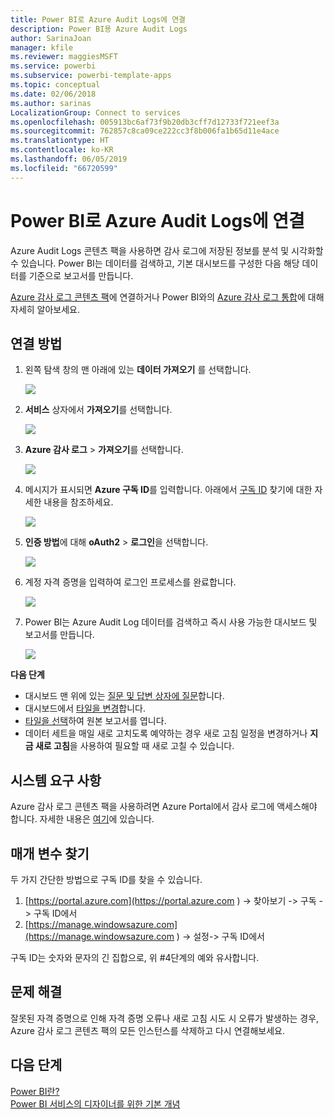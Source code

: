 ```yaml
---
title: Power BI로 Azure Audit Logs에 연결
description: Power BI용 Azure Audit Logs
author: SarinaJoan
manager: kfile
ms.reviewer: maggiesMSFT
ms.service: powerbi
ms.subservice: powerbi-template-apps
ms.topic: conceptual
ms.date: 02/06/2018
ms.author: sarinas
LocalizationGroup: Connect to services
ms.openlocfilehash: 005913bc6af73f9b20db3cff7d12733f721eef3a
ms.sourcegitcommit: 762857c8ca09ce222cc3f8b006fa1b65d11e4ace
ms.translationtype: HT
ms.contentlocale: ko-KR
ms.lasthandoff: 06/05/2019
ms.locfileid: "66720599"
---
```

# <a name="connect-to-azure-audit-logs-with-power-bi"></a>Power BI로 Azure Audit Logs에 연결
Azure Audit Logs 콘텐츠 팩을 사용하면 감사 로그에 저장된 정보를 분석 및 시각화할 수 있습니다. Power BI는 데이터를 검색하고, 기본 대시보드를 구성한 다음 해당 데이터를 기준으로 보고서를 만듭니다.

[Azure 감사 로그 콘텐츠 팩](https://app.powerbi.com/getdata/services/azure-audit-logs)에 연결하거나 Power BI와의 [Azure 감사 로그 통합](https://powerbi.microsoft.com/integrations/azure-audit-logs)에 대해 자세히 알아보세요.

## <a name="how-to-connect"></a>연결 방법
1. 왼쪽 탐색 창의 맨 아래에 있는 **데이터 가져오기** 를 선택합니다.  
   
    ![](media/service-connect-to-azure-audit-logs/getdata.png)
2. **서비스** 상자에서 **가져오기**를 선택합니다.  
   
    ![](media/service-connect-to-azure-audit-logs/services.png) 
3. **Azure 감사 로그** > **가져오기**를 선택합니다.  
   
   ![](media/service-connect-to-azure-audit-logs/azureauditlogs.png)
4. 메시지가 표시되면 **Azure 구독 ID**를 입력합니다. 아래에서 [구독 ID](#FindingParams) 찾기에 대한 자세한 내용을 참조하세요.   
   
    ![](media/service-connect-to-azure-audit-logs/parameters.png)
5. **인증 방법**에 대해 **oAuth2** \> **로그인**을 선택합니다.
   
    ![](media/service-connect-to-azure-audit-logs/creds.png)
6. 계정 자격 증명을 입력하여 로그인 프로세스를 완료합니다.
   
    ![](media/service-connect-to-azure-audit-logs/login.png)
7. Power BI는 Azure Audit Log 데이터를 검색하고 즉시 사용 가능한 대시보드 및 보고서를 만듭니다. 
   
    ![](media/service-connect-to-azure-audit-logs/dashboard.png)

**다음 단계**

* 대시보드 맨 위에 있는 [질문 및 답변 상자에 질문](consumer/end-user-q-and-a.md)합니다.
* 대시보드에서 [타일을 변경](service-dashboard-edit-tile.md)합니다.
* [타일을 선택](consumer/end-user-tiles.md)하여 원본 보고서를 엽니다.
* 데이터 세트을 매일 새로 고치도록 예약하는 경우 새로 고침 일정을 변경하거나 **지금 새로 고침**을 사용하여 필요할 때 새로 고칠 수 있습니다.

## <a name="system-requirements"></a>시스템 요구 사항
Azure 감사 로그 콘텐츠 팩을 사용하려면 Azure Portal에서 감사 로그에 액세스해야 합니다. 자세한 내용은 [여기](/azure/azure-resource-manager/resource-group-audit/)에 있습니다.

<a name="FindingParams"></a>

## <a name="finding-parameters"></a>매개 변수 찾기
두 가지 간단한 방법으로 구독 ID를 찾을 수 있습니다.

1. [https://portal.azure.com](https://portal.azure.com ) -&gt; 찾아보기 -&gt; 구독 -&gt; 구독 ID에서
2. [https://manage.windowsazure.com](https://manage.windowsazure.com ) -&gt; 설정-&gt; 구독 ID에서

구독 ID는 숫자와 문자의 긴 집합으로, 위 \#4단계의 예와 유사합니다. 

## <a name="troubleshooting"></a>문제 해결
잘못된 자격 증명으로 인해 자격 증명 오류나 새로 고침 시도 시 오류가 발생하는 경우, Azure 감사 로그 콘텐츠 팩의 모든 인스턴스를 삭제하고 다시 연결해보세요.

## <a name="next-steps"></a>다음 단계
[Power BI란?](power-bi-overview.md)  
[Power BI 서비스의 디자이너를 위한 기본 개념](service-basic-concepts.md)  

